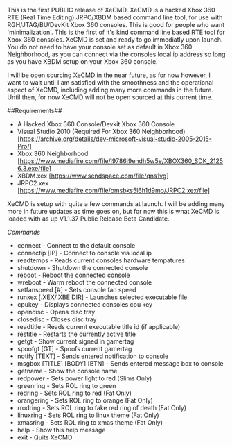 This is the first PUBLIC release of XeCMD. XeCMD is a hacked Xbox 360 RTE (Real Time Editing) JRPC/XBDM based command line tool, for use with RGH/JTAG/BU/DevKit Xbox 360 consoles. This is good for people who want 'minimalization'. This is the first of it's kind command line based RTE tool for Xbox 360 consoles. XeCMD is set and ready to go immediatly upon launch. You do not need to have your console set as default in Xbox 360 Neighborhood, as you can connect via the consoles local ip address so long as you have XBDM setup on your Xbox 360 console.

I will be open sourcing XeCMD in the near future, as for now however, I want to wait until I am satisfied with the smoothness and the operational aspect of XeCMD, including adding many more commands in the future. Until then, for now XeCMD will not be open sourced at this current time.

##Requirements##
- A Hacked Xbox 360 Console/Devkit Xbox 360 Console
- Visual Studio 2010 (Required For Xbox 360 Neighborhood) [https://archive.org/details/dev-microsoft-visual-studio-2005-2015-Pro/]
- Xbox 360 Neighborhood [https://www.mediafire.com/file/l9786i9endh5w5e/XBOX360_SDK_21256.3.exe/file]
- XBDM.xex [https://www.sendspace.com/file/qns1vg]
- JRPC2.xex [https://www.mediafire.com/file/omsbks5l6h1d9mo/JRPC2.xex/file]

XeCMD is setup with quite a few commands at launch. I will be adding many more in future updates as time goes on, but for now this is what XeCMD is loaded with as up V1.1.37 Public Release Beta Candidate.

*Commands*
- connect                        - Connect to the default console
- connectip [IP]                 - Connect to console via local ip
- readtemps                      - Reads current consoles hardware tempatures
- shutdown                       - Shutdown the connected console
- reboot                         - Reboot the connected console
- wreboot                        - Warm reboot the connected console
- setfanspeed [#]                - Sets console fan speed
- runxex [.XEX/.XBE DIR]         - Launches selected executable file
- cpukey                         - Displays connected consoles cpu key
- opendisc                       - Opens disc tray
- closedisc                      - Closes disc tray
- readtitle                      - Reads current executable title id (if applicable)
- restitle                       - Restarts the currently active title
- getgt                          - Show current signed in gamertag
- spoofgt [GT]                   - Spoofs current gamertag
- notify [TEXT]                  - Sends entered notification to console
- msgbox [TITLE] [BODY] [BTN]    - Sends entered message box to console
- getname                        - Show the console name
- redpower                       - Sets power light to red (Slims Only)
- greenring                      - Sets ROL ring to green
- redring                        - Sets ROL ring to red (Fat Only)
- orangering                     - Sets ROL ring to orange (Fat Only)
- rrodring                       - Sets ROL ring to fake red ring of death (Fat Only)
- linuxring                      - Sets ROL ring to linux theme (Fat Only)
- xmasring                       - Sets ROL ring to xmas theme (Fat Only)
- help                           - Show this help message
- exit                           - Quits XeCMD
